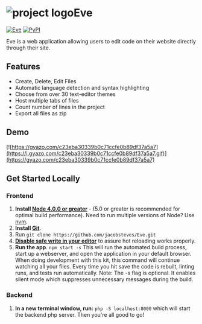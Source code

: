 # ![project logo](http://www.jacobsteves.ca/images/eveLogo.png)Eve
[![Eve](https://img.shields.io/badge/Steves-Eve%20v1.0.0-brightgreen.svg)]()
[![PyPI](https://img.shields.io/pypi/l/Django.svg)]()

Eve is a web application allowing users to edit code on their website directly through their site.

## Features
- Create, Delete, Edit Files
- Automatic language detection and syntax highlighting
- Choose from over 30 text-editor themes
- Host multiple tabs of files
- Count number of lines in the project
- Export all files as zip

## Demo
[![https://gyazo.com/c23eba30339b0c71ccfe0b89df37a5a7](https://i.gyazo.com/c23eba30339b0c71ccfe0b89df37a5a7.gif)](https://gyazo.com/c23eba30339b0c71ccfe0b89df37a5a7)

## Get Started Locally
### Frontend
1. **Install [Node 4.0.0 or greater](https://nodejs.org)** - (5.0 or greater is recommended for optimal build performance). Need to run multiple versions of Node? Use [nvm](https://github.com/creationix/nvm).
2. **Install [Git](https://git-scm.com/downloads)**.
3. Run `git clone https://github.com/jacobsteves/Eve.git` 
4. **[Disable safe write in your editor](http://webpack.github.io/docs/webpack-dev-server.html#working-with-editors-ides-supporting-safe-write)** to assure hot reloading works properly.
5. **Run the app**. `npm start -s`
This will run the automated build process, start up a webserver, and open the application in your default browser. When doing development with this kit, this command will continue watching all your files. Every time you hit save the code is rebuilt, linting runs, and tests run automatically. Note: The -s flag is optional. It enables silent mode which suppresses unnecessary messages during the build.

### Backend
1. **In a new terminal window, run:** `php -S localhost:8000` which will start the backend php server. Then you're all good to go!
